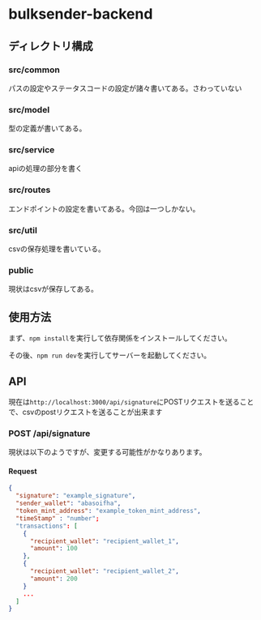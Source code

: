 # bulksender-backend

## ディレクトリ構成

### src/common

パスの設定やステータスコードの設定が諸々書いてある。さわっていない

### src/model

型の定義が書いてある。

### src/service

apiの処理の部分を書く

### src/routes

エンドポイントの設定を書いてある。今回は一つしかない。

### src/util

csvの保存処理を書いている。

### public

現状はcsvが保存してある。

## 使用方法

まず、`npm install`を実行して依存関係をインストールしてください。

その後、`npm run dev`を実行してサーバーを起動してください。

## API

現在は`http://localhost:3000/api/signature`にPOSTリクエストを送ることで、csvのpostリクエストを送ることが出来ます

### POST /api/signature

現状は以下のようですが、変更する可能性がかなりあります。

#### Request

```json
{
  "signature": "example_signature",
  "sender_wallet": "abasoifha",
  "token_mint_address": "example_token_mint_address",
  "timeStamp" : "number";
  "transactions": [
    {
      "recipient_wallet": "recipient_wallet_1",
      "amount": 100
    },
    {
      "recipient_wallet": "recipient_wallet_2",
      "amount": 200
    }
    ...
  ]
}
```

